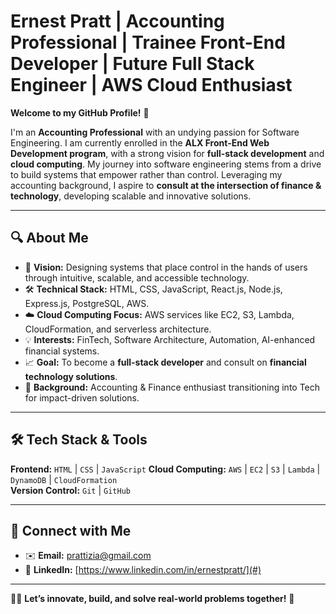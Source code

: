 # Ernest Pratt | Accounting Professional | Trainee Front-End Developer | Future Full Stack Engineer | AWS Cloud Enthusiast  

**Welcome to my GitHub Profile!** 👋  

I'm an **Accounting Professional** with an undying passion for Software Engineering. I am currently enrolled in the **ALX Front-End Web Development program**, with a strong vision for **full-stack development** and **cloud computing**. My journey into software engineering stems from a drive to build systems that empower rather than control. Leveraging my accounting background, I aspire to **consult at the intersection of finance & technology**, developing scalable and innovative solutions.

---

## 🔍 About Me  
- 🎯 **Vision:** Designing systems that place control in the hands of users through intuitive, scalable, and accessible technology.
- 🛠 **Technical Stack:** HTML, CSS, JavaScript, React.js, Node.js, Express.js, PostgreSQL, AWS.
- ☁️ **Cloud Computing Focus:** AWS services like EC2, S3, Lambda, CloudFormation, and serverless architecture.
- 💡 **Interests:** FinTech, Software Architecture, Automation, AI-enhanced financial systems.
- 📈 **Goal:** To become a **full-stack developer** and consult on **financial technology solutions**.
- 💼 **Background:** Accounting & Finance enthusiast transitioning into Tech for impact-driven solutions.

---

## 🛠 Tech Stack & Tools  

**Frontend:** `HTML` | `CSS` | `JavaScript`
**Cloud Computing:** `AWS` | `EC2` | `S3` | `Lambda` | `DynamoDB` | `CloudFormation`  
**Version Control:** `Git` | `GitHub`  

---

## 💬 Connect with Me  

- ✉️ **Email:** [prattizia@gmail.com](mailto:prattizia@gmail.com)
- 🔗 **LinkedIn:** [https://www.linkedin.com/in/ernestpratt/](#)

---

👨‍💻 **Let’s innovate, build, and solve real-world problems together!** 🚀
